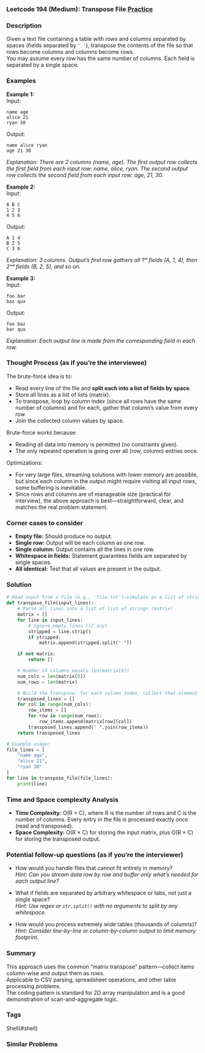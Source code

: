 ### Leetcode 194 (Medium): Transpose File [Practice](https://leetcode.com/problems/transpose-file)

### Description  
Given a text file containing a table with rows and columns separated by spaces (fields separated by `' '`), transpose the contents of the file so that rows become columns and columns become rows.  
You may assume every row has the same number of columns. Each field is separated by a single space.

### Examples  

**Example 1:**  
Input:
```
name age
alice 21
ryan 30
```
Output:
```
name alice ryan
age 21 30
```
*Explanation: There are 2 columns (name, age). The first output row collects the first field from each input row: name, alice, ryan. The second output row collects the second field from each input row: age, 21, 30.*

**Example 2:**  
Input:
```
A B C
1 2 3
4 5 6
```
Output:
```
A 1 4
B 2 5
C 3 6
```
*Explanation: 3 columns. Output’s first row gathers all 1ˢᵗ fields (A, 1, 4), then 2ⁿᵈ fields (B, 2, 5), and so on.*

**Example 3:**  
Input:
```
foo bar
baz qux
```
Output:
```
foo baz
bar qux
```
*Explanation: Each output line is made from the corresponding field in each row.*

### Thought Process (as if you’re the interviewee)  
The brute-force idea is to:
- Read every line of the file and **split each into a list of fields by space**.
- Store all lines as a list of lists (matrix).
- To transpose, loop by column index (since all rows have the same number of columns) and for each, gather that column’s value from every row.
- Join the collected column values by space.

Brute-force works because:
- Reading all data into memory is permitted (no constraints given).
- The only repeated operation is going over all (row, column) entries once.
  
Optimizations:
- For very large files, streaming solutions with lower memory are possible, but since each column in the output might require visiting all input rows, some buffering is inevitable.
- Since rows and columns are of manageable size (practical for interview), the above approach is best—straightforward, clear, and matches the real problem statement.

### Corner cases to consider  
- **Empty file:** Should produce no output.
- **Single row:** Output will be each column as one row.
- **Single column:** Output contains all the lines in one row.
- **Whitespace in fields:** Statement guarantees fields are separated by single spaces.
- **All identical:** Test that all values are present in the output.

### Solution

```python
# Read input from a file (e.g., 'file.txt')—simulate as a list of strings here for portability.
def transpose_file(input_lines):
    # Parse all lines into a list of list of strings (matrix)
    matrix = []
    for line in input_lines:
        # Ignore empty lines (if any)
        stripped = line.strip()
        if stripped:
            matrix.append(stripped.split(" "))

    if not matrix:
        return []

    # Number of columns equals len(matrix[0])
    num_cols = len(matrix[0])
    num_rows = len(matrix)

    # Build the transpose: for each column index, collect that element from each row
    transposed_lines = []
    for col in range(num_cols):
        row_items = []
        for row in range(num_rows):
            row_items.append(matrix[row][col])
        transposed_lines.append(" ".join(row_items))
    return transposed_lines

# Example usage:
file_lines = [
    "name age",
    "alice 21",
    "ryan 30"
]
for line in transpose_file(file_lines):
    print(line)
```

### Time and Space complexity Analysis  

- **Time Complexity:** O(R × C), where R is the number of rows and C is the number of columns. Every entry in the file is processed exactly once (read and transposed).
- **Space Complexity:** O(R × C) for storing the input matrix, plus O(R × C) for storing the transposed output.

### Potential follow-up questions (as if you’re the interviewer)  

- How would you handle files that cannot fit entirely in memory?  
  *Hint: Can you stream data row by row and buffer only what’s needed for each output line?*

- What if fields are separated by arbitrary whitespace or tabs, not just a single space?  
  *Hint: Use regex or `str.split()` with no arguments to split by any whitespace.*

- How would you process extremely wide tables (thousands of columns)?  
  *Hint: Consider line-by-line or column-by-column output to limit memory footprint.*

### Summary
This approach uses the common “matrix transpose” pattern—collect items column-wise and output them as rows.  
Applicable to CSV parsing, spreadsheet operations, and other table processing problems.  
The coding pattern is standard for 2D array manipulation and is a good demonstration of scan-and-aggregate logic.

### Tags
Shell(#shell)

### Similar Problems

